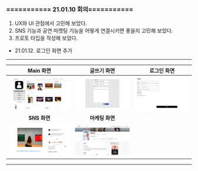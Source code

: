 ### =========== 21.01.10  회의===========



1. UX와 UI 관점에서 고민해 보았다.
2. SNS 기능과 공연 마켓팅 기능을 어떻게 연결시키면 좋을지 고민해 보았다.
3. 프로토 타입을 작성해 보았다.



+ 21.01.12. 로그인 화면 추가





---



|          Main 화면          |       **글쓰기 화면**       |      로그인 화면      |
| :-------------------------: | :-------------------------: | :-------------------: |
| ![Pic1](md-images/Pic1.PNG) | ![Pic2](md-images/Pic2.PNG) | ![3](md-images/3.png) |
|        **SNS 화면**         |       **마케팅 화면**       |                       |
| ![Pic3](md-images/Pic3.PNG) | ![Pic4](md-images/Pic4.PNG) |                       |



---


